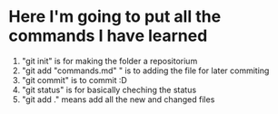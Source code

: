 # Here I'm going to put all the commands I have learned
1. "git init" is for making the folder a repositorium 
2. "git add "commands.md" " is to adding the file for later commiting
3. "git commit" is to commit :D
4. "git status" is for basically cheching the status
5. "git add ." means add all the new and changed files